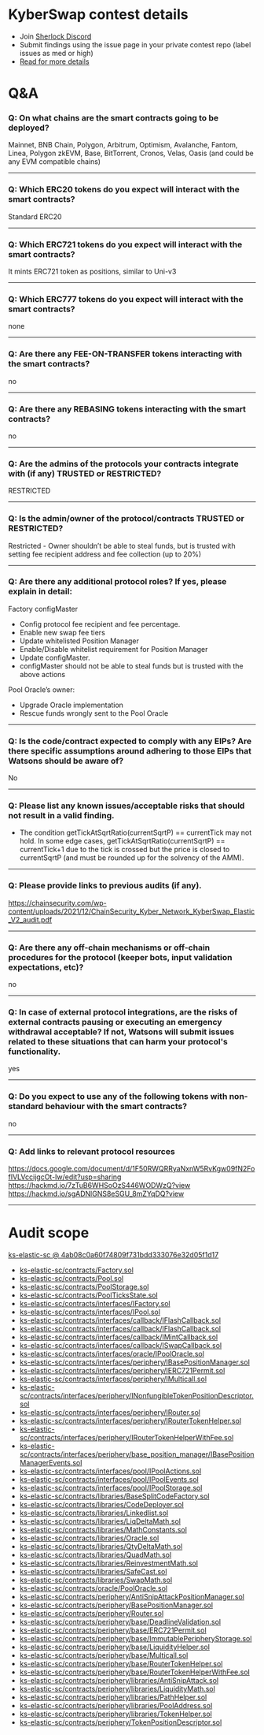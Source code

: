 
# KyberSwap contest details

- Join [Sherlock Discord](https://discord.gg/MABEWyASkp)
- Submit findings using the issue page in your private contest repo (label issues as med or high)
- [Read for more details](https://docs.sherlock.xyz/audits/watsons)

# Q&A

### Q: On what chains are the smart contracts going to be deployed?
Mainnet, BNB Chain, Polygon, Arbitrum, Optimism, Avalanche, Fantom, Linea, Polygon zkEVM, Base, BitTorrent, Cronos, Velas, Oasis (and could be any EVM compatible chains)
___

### Q: Which ERC20 tokens do you expect will interact with the smart contracts? 
Standard ERC20
___

### Q: Which ERC721 tokens do you expect will interact with the smart contracts? 
It mints ERC721 token as positions, similar to Uni-v3
___

### Q: Which ERC777 tokens do you expect will interact with the smart contracts? 
none
___

### Q: Are there any FEE-ON-TRANSFER tokens interacting with the smart contracts?

no
___

### Q: Are there any REBASING tokens interacting with the smart contracts?

no
___

### Q: Are the admins of the protocols your contracts integrate with (if any) TRUSTED or RESTRICTED?
RESTRICTED
___

### Q: Is the admin/owner of the protocol/contracts TRUSTED or RESTRICTED?
Restricted - Owner shouldn’t be able to steal funds, but is trusted with setting fee recipient address and fee collection (up to 20%)
___

### Q: Are there any additional protocol roles? If yes, please explain in detail:
Factory configMaster
- Config protocol fee recipient and fee percentage.
- Enable new swap fee tiers
- Update whitelisted Position Manager
- Enable/Disable whitelist requirement for Position Manager
- Update configMaster.
- configMaster should not be able to steal funds but is trusted with the above actions

Pool Oracle’s owner:
- Upgrade Oracle implementation
- Rescue funds wrongly sent to the Pool Oracle

___

### Q: Is the code/contract expected to comply with any EIPs? Are there specific assumptions around adhering to those EIPs that Watsons should be aware of?
No
___

### Q: Please list any known issues/acceptable risks that should not result in a valid finding.
- The condition getTickAtSqrtRatio(currentSqrtP) == currentTick may not hold. In some edge cases, getTickAtSqrtRatio(currentSqrtP) == currentTick+1 due to the tick is crossed but the price is closed to currentSqrtP (and must be rounded up for the solvency of the AMM).

___

### Q: Please provide links to previous audits (if any).
https://chainsecurity.com/wp-content/uploads/2021/12/ChainSecurity_Kyber_Network_KyberSwap_Elastic_V2_audit.pdf
___

### Q: Are there any off-chain mechanisms or off-chain procedures for the protocol (keeper bots, input validation expectations, etc)?
no
___

### Q: In case of external protocol integrations, are the risks of external contracts pausing or executing an emergency withdrawal acceptable? If not, Watsons will submit issues related to these situations that can harm your protocol's functionality.
yes
___

### Q: Do you expect to use any of the following tokens with non-standard behaviour with the smart contracts?
no
___

### Q: Add links to relevant protocol resources
https://docs.google.com/document/d/1F50RWQRRyaNxnW5RvKgw09fN2FofIVLVccijgcOt-Iw/edit?usp=sharing
https://hackmd.io/7zTuB6WHSoOzS446WODWzQ?view
https://hackmd.io/sgADNlGNS8eSGU_8mZYqDQ?view

___



# Audit scope


[ks-elastic-sc @ 4ab08c0a60f74809f731bdd333076e32d05f1d17](https://github.com/KyberNetwork/ks-elastic-sc/tree/4ab08c0a60f74809f731bdd333076e32d05f1d17)
- [ks-elastic-sc/contracts/Factory.sol](ks-elastic-sc/contracts/Factory.sol)
- [ks-elastic-sc/contracts/Pool.sol](ks-elastic-sc/contracts/Pool.sol)
- [ks-elastic-sc/contracts/PoolStorage.sol](ks-elastic-sc/contracts/PoolStorage.sol)
- [ks-elastic-sc/contracts/PoolTicksState.sol](ks-elastic-sc/contracts/PoolTicksState.sol)
- [ks-elastic-sc/contracts/interfaces/IFactory.sol](ks-elastic-sc/contracts/interfaces/IFactory.sol)
- [ks-elastic-sc/contracts/interfaces/IPool.sol](ks-elastic-sc/contracts/interfaces/IPool.sol)
- [ks-elastic-sc/contracts/interfaces/callback/IFlashCallback.sol](ks-elastic-sc/contracts/interfaces/callback/IFlashCallback.sol)
- [ks-elastic-sc/contracts/interfaces/callback/IFlashCallback.sol](ks-elastic-sc/contracts/interfaces/callback/IFlashCallback.sol)
- [ks-elastic-sc/contracts/interfaces/callback/IMintCallback.sol](ks-elastic-sc/contracts/interfaces/callback/IMintCallback.sol)
- [ks-elastic-sc/contracts/interfaces/callback/ISwapCallback.sol](ks-elastic-sc/contracts/interfaces/callback/ISwapCallback.sol)
- [ks-elastic-sc/contracts/interfaces/oracle/IPoolOracle.sol](ks-elastic-sc/contracts/interfaces/oracle/IPoolOracle.sol)
- [ks-elastic-sc/contracts/interfaces/periphery/IBasePositionManager.sol](ks-elastic-sc/contracts/interfaces/periphery/IBasePositionManager.sol)
- [ks-elastic-sc/contracts/interfaces/periphery/IERC721Permit.sol](ks-elastic-sc/contracts/interfaces/periphery/IERC721Permit.sol)
- [ks-elastic-sc/contracts/interfaces/periphery/IMulticall.sol](ks-elastic-sc/contracts/interfaces/periphery/IMulticall.sol)
- [ks-elastic-sc/contracts/interfaces/periphery/INonfungibleTokenPositionDescriptor.sol](ks-elastic-sc/contracts/interfaces/periphery/INonfungibleTokenPositionDescriptor.sol)
- [ks-elastic-sc/contracts/interfaces/periphery/IRouter.sol](ks-elastic-sc/contracts/interfaces/periphery/IRouter.sol)
- [ks-elastic-sc/contracts/interfaces/periphery/IRouterTokenHelper.sol](ks-elastic-sc/contracts/interfaces/periphery/IRouterTokenHelper.sol)
- [ks-elastic-sc/contracts/interfaces/periphery/IRouterTokenHelperWithFee.sol](ks-elastic-sc/contracts/interfaces/periphery/IRouterTokenHelperWithFee.sol)
- [ks-elastic-sc/contracts/interfaces/periphery/base_position_manager/IBasePositionManagerEvents.sol](ks-elastic-sc/contracts/interfaces/periphery/base_position_manager/IBasePositionManagerEvents.sol)
- [ks-elastic-sc/contracts/interfaces/pool/IPoolActions.sol](ks-elastic-sc/contracts/interfaces/pool/IPoolActions.sol)
- [ks-elastic-sc/contracts/interfaces/pool/IPoolEvents.sol](ks-elastic-sc/contracts/interfaces/pool/IPoolEvents.sol)
- [ks-elastic-sc/contracts/interfaces/pool/IPoolStorage.sol](ks-elastic-sc/contracts/interfaces/pool/IPoolStorage.sol)
- [ks-elastic-sc/contracts/libraries/BaseSplitCodeFactory.sol](ks-elastic-sc/contracts/libraries/BaseSplitCodeFactory.sol)
- [ks-elastic-sc/contracts/libraries/CodeDeployer.sol](ks-elastic-sc/contracts/libraries/CodeDeployer.sol)
- [ks-elastic-sc/contracts/libraries/Linkedlist.sol](ks-elastic-sc/contracts/libraries/Linkedlist.sol)
- [ks-elastic-sc/contracts/libraries/LiqDeltaMath.sol](ks-elastic-sc/contracts/libraries/LiqDeltaMath.sol)
- [ks-elastic-sc/contracts/libraries/MathConstants.sol](ks-elastic-sc/contracts/libraries/MathConstants.sol)
- [ks-elastic-sc/contracts/libraries/Oracle.sol](ks-elastic-sc/contracts/libraries/Oracle.sol)
- [ks-elastic-sc/contracts/libraries/QtyDeltaMath.sol](ks-elastic-sc/contracts/libraries/QtyDeltaMath.sol)
- [ks-elastic-sc/contracts/libraries/QuadMath.sol](ks-elastic-sc/contracts/libraries/QuadMath.sol)
- [ks-elastic-sc/contracts/libraries/ReinvestmentMath.sol](ks-elastic-sc/contracts/libraries/ReinvestmentMath.sol)
- [ks-elastic-sc/contracts/libraries/SafeCast.sol](ks-elastic-sc/contracts/libraries/SafeCast.sol)
- [ks-elastic-sc/contracts/libraries/SwapMath.sol](ks-elastic-sc/contracts/libraries/SwapMath.sol)
- [ks-elastic-sc/contracts/oracle/PoolOracle.sol](ks-elastic-sc/contracts/oracle/PoolOracle.sol)
- [ks-elastic-sc/contracts/periphery/AntiSnipAttackPositionManager.sol](ks-elastic-sc/contracts/periphery/AntiSnipAttackPositionManager.sol)
- [ks-elastic-sc/contracts/periphery/BasePositionManager.sol](ks-elastic-sc/contracts/periphery/BasePositionManager.sol)
- [ks-elastic-sc/contracts/periphery/Router.sol](ks-elastic-sc/contracts/periphery/Router.sol)
- [ks-elastic-sc/contracts/periphery/base/DeadlineValidation.sol](ks-elastic-sc/contracts/periphery/base/DeadlineValidation.sol)
- [ks-elastic-sc/contracts/periphery/base/ERC721Permit.sol](ks-elastic-sc/contracts/periphery/base/ERC721Permit.sol)
- [ks-elastic-sc/contracts/periphery/base/ImmutablePeripheryStorage.sol](ks-elastic-sc/contracts/periphery/base/ImmutablePeripheryStorage.sol)
- [ks-elastic-sc/contracts/periphery/base/LiquidityHelper.sol](ks-elastic-sc/contracts/periphery/base/LiquidityHelper.sol)
- [ks-elastic-sc/contracts/periphery/base/Multicall.sol](ks-elastic-sc/contracts/periphery/base/Multicall.sol)
- [ks-elastic-sc/contracts/periphery/base/RouterTokenHelper.sol](ks-elastic-sc/contracts/periphery/base/RouterTokenHelper.sol)
- [ks-elastic-sc/contracts/periphery/base/RouterTokenHelperWithFee.sol](ks-elastic-sc/contracts/periphery/base/RouterTokenHelperWithFee.sol)
- [ks-elastic-sc/contracts/periphery/libraries/AntiSnipAttack.sol](ks-elastic-sc/contracts/periphery/libraries/AntiSnipAttack.sol)
- [ks-elastic-sc/contracts/periphery/libraries/LiquidityMath.sol](ks-elastic-sc/contracts/periphery/libraries/LiquidityMath.sol)
- [ks-elastic-sc/contracts/periphery/libraries/PathHelper.sol](ks-elastic-sc/contracts/periphery/libraries/PathHelper.sol)
- [ks-elastic-sc/contracts/periphery/libraries/PoolAddress.sol](ks-elastic-sc/contracts/periphery/libraries/PoolAddress.sol)
- [ks-elastic-sc/contracts/periphery/libraries/TokenHelper.sol](ks-elastic-sc/contracts/periphery/libraries/TokenHelper.sol)
- [ks-elastic-sc/contracts/periphery/TokenPositionDescriptor.sol](ks-elastic-sc/contracts/periphery/TokenPositionDescriptor.sol)


